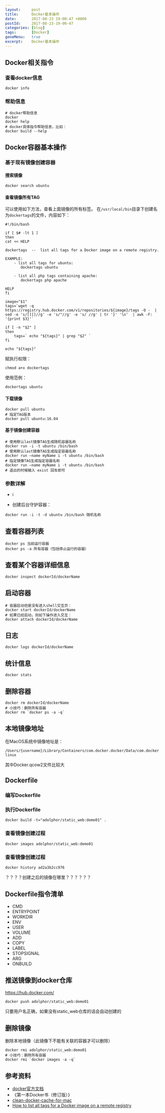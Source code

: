 ```yaml
---
layout:     post
title:      Docker基本操作
date:       2017-08-23 19:00:47 +0800
postId:     2017-08-23-19-00-47
categories: [blog]
tags:       [Docker]
geneMenu:   true
excerpt:    Docker基本操作
---
```


## Docker相关指令

### 查看docker信息

```
docker info
```

###  帮助信息
```
# docker帮助信息
docker
docker help
# docker具体指令帮助信息，比如：
docker build --help
```

## Docker容器基本操作

### 基于现有镜像创建容器

#### 搜索镜像
```
docker search ubuntu
```
#### 查看镜像所有TAG

可以使用如下方法，查看上面镜像的所有标签。
在`/usr/local/bin`目录下创建名为`dockertags`的文件，内容如下：

```
#!/bin/bash

if [ $# -lt 1 ]
then
cat << HELP

dockertags  --  list all tags for a Docker image on a remote registry.

EXAMPLE: 
    - list all tags for ubuntu:
       dockertags ubuntu

    - list all php tags containing apache:
       dockertags php apache

HELP
fi

image="$1"
tags=`wget -q https://registry.hub.docker.com/v1/repositories/${image}/tags -O -  | sed -e 's/[][]//g' -e 's/"//g' -e 's/ //g' | tr '}' '\n'  | awk -F: '{print $3}'`

if [ -n "$2" ]
then
    tags=` echo "${tags}" | grep "$2" `
fi

echo "${tags}"
```
赋执行权限：
```
chmod a+x dockertags
```

使用范例：
```
dockertags ubuntu
```

#### 下载镜像
```
docker pull ubuntu
# 指定TAG版本
docker pull ubuntu:16.04
```
#### 基于镜像创建容器

```
# 使用默认last镜像TAG生成随机容器名称
docker run -i -t ubuntu /bin/bash 
# 使用默认last镜像TAG生成指定容器名称
docker run —name myName i -t ubuntu /bin/bash 
# 指定镜像TAG生成指定容器名称
docker run —name myName i -t ubuntu /bin/bash 
# 退出的时候输入 exist 回车即可
```

### 参数详解
* i

- 创建后台守护容器：
```
docker run -i -t -d ubuntu /bin/bash 随机名称
```

## 查看容器列表
```
docker ps 当前运行容器
docker ps -a 所有容器（包括停止运行的容器）
```

## 查看某个容器详细信息
```
docker inspect dockerId/dockerName
```

## 启动容器

```
# 容器启动但是没有进入shell交互页：
docker start dockerId/dockerName
# 如果已经启动，则如下操作进入交互：
docker attach dockerId/dockerName
```

## 日志
```
docker logs dockerId/dockerName
```

## 统计信息
```
docker stats
```

## 删除容器
```
docker rm dockerId/dockerName
# 小技巧：删除所有容器
docker rm `docker ps -a -q`
```

## 本地镜像地址
在MacOS系统中镜像地址是：
```
/Users/{username}/Library/Containers/com.docker.docker/Data/com.docker.driver.amd64-linux
```
其中Docker.qcow2文件比较大

## Dockerfile
### 编写Dockerfile
### 执行Dockerfile
```
docker build -t="adolphor/static_web:demo01" .
```
### 查看镜像创建过程
```
docker images adolphor/static_web:demo01
```
### 查看镜像创建过程
```
docker history ad2a3b2cc976
```

？？？？创建之后的镜像在哪里？？？？？？

## Dockerfile指令清单

* CMD
* ENTRYPOINT
* WORKDIR
* ENV
* USER
* VOLUME
* ADD
* COPY
* LABEL
* STOPSIGNAL
* ARG
* ONBUILD

## 推送镜像到docker仓库
https://hub.docker.com/
```
docker push adolphor/static_web:demo01
```
只要用户名正确，如果没有static_web仓库的话会自动创建的

## 删除镜像
删除本地镜像（此镜像下不能有关联的容器才可以删除）
```
docker rmi adolphor/static_web:demo01
# 小技巧：删除所有容器
docker rmi `docker images -a -q`
```

## 参考资料

* [docker官方文档](https://docs.docker.com/reference/)
* 《第一本Docker书（修订版）》
* [clean-docker-cache-for-mac](https://blog.mrtrustor.net/post/clean-docker-for-mac/)
* [How to list all tags for a Docker image on a remote registry](https://stackoverflow.com/questions/28320134/how-to-list-all-tags-for-a-docker-image-on-a-remote-registry)
